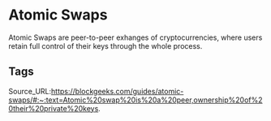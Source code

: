 # Atomic Swaps
Atomic Swaps are peer-to-peer exhanges of cryptocurrencies, where users retain full control of their keys through the whole process.
## Tags
Source_URL:https://blockgeeks.com/guides/atomic-swaps/#:~:text=Atomic%20swap%20is%20a%20peer,ownership%20of%20their%20private%20keys.
